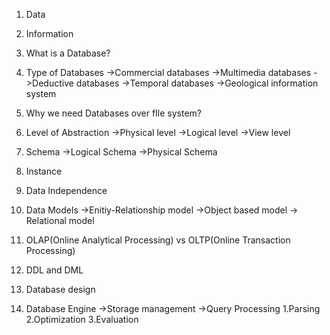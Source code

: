 1. Data 
2. Information
3. What is a Database?
4. Type of Databases
			->Commercial databases
			->Multimedia databases
			->Deductive databases
			->Temporal databases
			->Geological information system
1. Why we need Databases over fIle system?
2. Level of Abstraction
			->Physical level
			->Logical level
			->View level
6. Schema
			->Logical Schema
			->Physical Schema
7. Instance
8. Data Independence
9. Data Models
			->Enitiy-Relationship model
			->Object based model
			-> Relational model
			
10. OLAP(Online Analytical Processing) vs OLTP(Online Transaction Processing)
11. DDL and DML
12. Database design
13. Database Engine
			 ->Storage management
			 ->Query Processing
					1.Parsing
					2.Optimization
					3.Evaluation
			 
	
			

